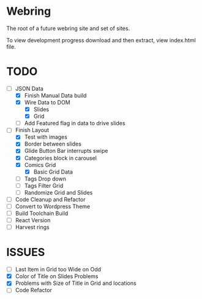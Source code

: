 # Webring

The root of a future webring site and set of sites.

To view development progress download and then extract, view index.html file.


# TODO
- [ ] JSON Data
    - [x] Finish Manual Data build
    - [x] Wire Data to DOM
        - [x] Slides
        - [x] Grid
    - [ ] Add Featured flag in data to drive slides
 - [ ] Finish Layout
     - [x] Test with images
     - [x] Border between slides
	 - [x] Glide Button Bar interrupts swipe
	 - [x] Categories block in carousel
	 - [x] Comics Grid
        - [x] Basic Grid Data
    - [ ] Tags Drop down
    - [ ] Tags Filter Grid
    - [ ] Randomize Grid and Slides
 - [ ] Code Cleanup and Refactor
 - [ ] Convert to Wordpress Theme
 - [ ] Build Toolchain Build
 - [ ] React Version
 - [ ] Harvest rings

 # ISSUES
- [ ] Last Item in Grid too Wide on Odd
- [x] Color of Title on Slides Problems
- [x] Problems with Size of Title in Grid and locations
- [ ] Code Refactor
